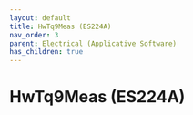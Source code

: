 ```yaml
---
layout: default
title: HwTq9Meas (ES224A)
nav_order: 3
parent: Electrical (Applicative Software)
has_children: true
---
```

# HwTq9Meas (ES224A)
